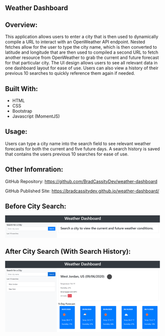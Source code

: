 ## Weather Dashboard

## Overview:
This application allows users to enter a city that is then used to dynamically compile a URL to interact with an OpenWeather API endpoint. Nested fetches allow for the user to type the city name, which is then converted to latitude and longitude that are then used to compiled a second URL to fetch another resource from OpenWeather to grab the current and future forecast for that particular city. The UI design allows users to see all relevant data in one dashboard layout for ease of use. Users can also view a history of their previous 10 searches to quickly reference them again if needed. 

## Built With:
* HTML
* CSS
* Bootstrap
* Javascript (MomentJS)

## Usage:
Users can type a city name into the search field to see relevant weather forecasts for both the current and five future days. A search history is saved that contains the users previous 10 searches for ease of use. 

## Other Infomration:
GitHub Repository: https://github.com/BradCassityDev/weather-dashboard

GitHub Published Site: https://bradcassitydev.github.io/weather-dashboard/

## Before City Search:  
![Working Project Screenshot](/without-search.PNG)

## After City Search (With Search History):
![Working Project Screenshot](/with-search.PNG)

